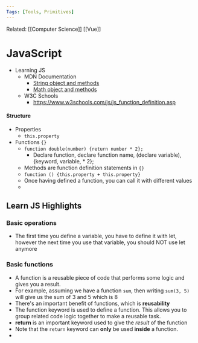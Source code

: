 ```yaml
---
Tags: [Tools, Primitives]
---
```

Related: [[Computer Science]] [[Vue]] 
# JavaScript

- Learning JS
    - MDN Documentation
        - [String object and methods](https://developer.mozilla.org/en-US/docs/Web/JavaScript/Reference/Global_Objects/String)
        - [Math object and methods](https://developer.mozilla.org/en-US/docs/Web/JavaScript/Reference/Global_Objects/Math)
    - W3C Schools
        - https://www.w3schools.com/js/js_function_definition.asp

#### Structure
- Properties
	- `this.property`
- Functions `{}`
	- `function double(number) {return number * 2};`
		- Declare function, declare function name, (declare variable), {keyword, variable, * 2};
	- Methods are function definition statements in `{}`
	- `function () {this.property + this.property}`
	- Once having defined a function, you can call it with different values
	- 


## Learn JS Highlights

### Basic operations
- The first time you define a variable, you have to define it with let, however the next time you use that variable, you should NOT use let anymore

### Basic functions
- A function is a reusable piece of code that performs some logic and gives you a result.
- For example, assuming we have a function `sum`, then writing `sum(3, 5)` will give us the sum of 3 and 5 which is 8
- There's an important benefit of functions, which is **reusability**
- The function keyword is used to define a function. This allows you to group related code logic together to make a reusable task.
- **return** is an important keyword used to give the _result_ of the function
- Note that the `return` keyword can **only** be used **inside** a function.
- 